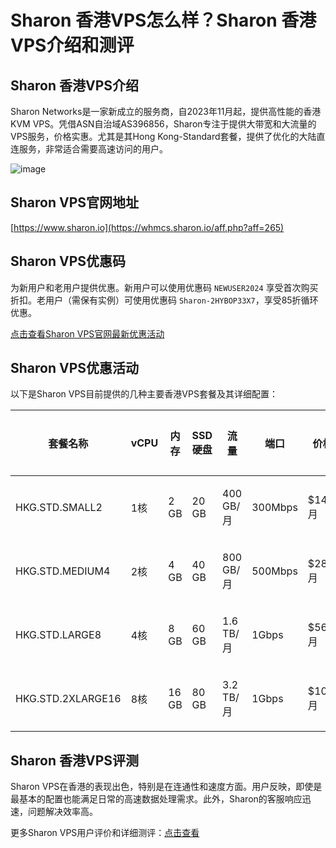 # Sharon 香港VPS怎么样？Sharon 香港VPS介绍和测评

## Sharon 香港VPS介绍
Sharon Networks是一家新成立的服务商，自2023年11月起，提供高性能的香港KVM VPS。凭借ASN自治域AS396856，Sharon专注于提供大带宽和大流量的VPS服务，价格实惠。尤其是其Hong Kong-Standard套餐，提供了优化的大陆直连服务，非常适合需要高速访问的用户。

![image](https://github.com/inmspl1234/Sharon/assets/169872455/79fd8352-7fd2-423a-ab4c-0f328e8fd7ad)

## Sharon VPS官网地址
[https://www.sharon.io](https://whmcs.sharon.io/aff.php?aff=265)

## Sharon VPS优惠码
为新用户和老用户提供优惠。新用户可以使用优惠码 `NEWUSER2024` 享受首次购买折扣。老用户（需保有实例）可使用优惠码 `Sharon-2HYBOP33X7`，享受85折循环优惠。

[点击查看Sharon VPS官网最新优惠活动](https://whmcs.sharon.io/aff.php?aff=265)

## Sharon VPS优惠活动
以下是Sharon VPS目前提供的几种主要香港VPS套餐及其详细配置：

| 套餐名称               | vCPU | 内存 | SSD硬盘 | 流量            | 端口   | 价格   | 购买链接                                       |
|---------------------|------|------|---------|----------------|--------|--------|-----------------------------------------------|
| HKG.STD.SMALL2      | 1核  | 2 GB | 20 GB   | 400 GB/月       | 300Mbps| $14/月 | [购买链接](https://whmcs.sharon.io/aff.php?aff=265&pid=40) |
| HKG.STD.MEDIUM4     | 2核  | 4 GB | 40 GB   | 800 GB/月       | 500Mbps| $28/月 | [购买链接](https://whmcs.sharon.io/aff.php?aff=265&pid=41) |
| HKG.STD.LARGE8      | 4核  | 8 GB | 60 GB   | 1.6 TB/月       | 1Gbps  | $56/月 | [购买链接](https://whmcs.sharon.io/aff.php?aff=265&pid=42) |
| HKG.STD.2XLARGE16   | 8核  | 16 GB| 80 GB   | 3.2 TB/月       | 1Gbps  | $100/月| [购买链接](https://whmcs.sharon.io/aff.php?aff=265&pid=43) |

## Sharon 香港VPS评测
Sharon VPS在香港的表现出色，特别是在连通性和速度方面。用户反映，即使是最基本的配置也能满足日常的高速数据处理需求。此外，Sharon的客服响应迅速，问题解决效率高。

更多Sharon VPS用户评价和详细测评：[点击查看](https://whmcs.sharon.io/aff.php?aff=265)
